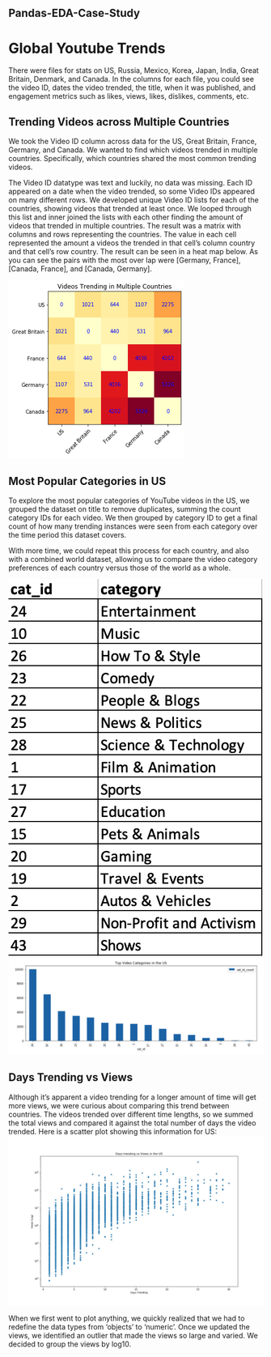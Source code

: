 ## Pandas-EDA-Case-Study

# Global Youtube Trends
There were files for stats on US, Russia, Mexico, Korea, Japan, India, Great Britain, Denmark, and Canada. In the columns for each file, you could see the video ID, dates the video trended, the title, when it was published, and engagement metrics such as likes, views, likes, dislikes, comments, etc.

## Trending Videos across Multiple Countries

We took the Video ID column across data for the US, Great Britain, France, Germany, and Canada. We wanted to find which videos trended in multiple countries. Specifically, which countries shared the most common trending videos. 

The Video ID datatype was text and luckily, no data was missing. Each ID appeared on a date when the video trended, so some Video IDs appeared on many different rows. We developed unique Video ID lists for each of the countries, showing videos that trended at least once. We looped through this list and inner joined the lists with each other finding the amount of videos that trended in multiple countries. The result was a matrix with columns and rows representing the countries. The value in each cell represented the amount a videos the trended in that cell’s column country and that cell’s row country. The result can be seen in a heat map below. As you can see the pairs with the most over lap were [Germany, France], [Canada, France], and [Canada, Germany]. 

![alt text](/images/heatmap.png)

## Most Popular Categories in US

To explore the most popular categories of YouTube videos in the US, we grouped the dataset on title to remove duplicates, summing the count category IDs for each video. We then grouped by category ID to get a final count of how many trending instances were seen from each category over the time period this dataset covers.
 
With more time, we could repeat this process for each country, and also with a combined world dataset, allowing us to compare the video category preferences of each country versus those of the world as a whole. 

![alt text](/images/category_legend.jpg)
![alt text](/images/top_US_video_categories.jpg)

## Days Trending vs Views

Although it’s apparent a video trending for a longer amount of time will get more views, we were curious about comparing this trend between countries. The videos trended over different time lengths, so we summed the total views and compared it against the total number of days the video trended. Here is a scatter plot showing this information for US:
![alt text](/images/YouTube_Views_and_Days_Trending_US.jpg)

When we first went to plot anything, we quickly realized that we had to redefine the data types from ‘objects’ to ‘numeric’. Once we updated the views, we identified an outlier that made the views so large and varied. We decided to group the views by log10. 

